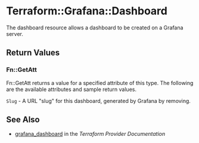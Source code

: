 # Terraform::Grafana::Dashboard

The dashboard resource allows a dashboard to be created on a Grafana server.

## Return Values

### Fn::GetAtt

Fn::GetAtt returns a value for a specified attribute of this type. The following are the available attributes and sample return values.

`Slug` - A URL "slug" for this dashboard, generated by Grafana by removing.

## See Also

* [grafana_dashboard](https://www.terraform.io/docs/providers/grafana/r/dashboard.html) in the _Terraform Provider Documentation_